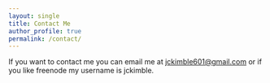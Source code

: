 ```yaml
---
layout: single
title: Contact Me
author_profile: true
permalink: /contact/
---
```


If you want to contact me you can email me at jckimble601@gmail.com or if you like freenode my username is jckimble.
